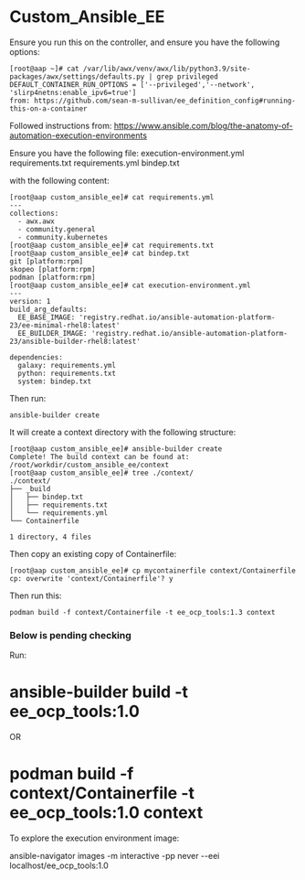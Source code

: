 # Custom_Ansible_EE

Ensure you run this on the controller, and ensure you have the following options:
```
[root@aap ~]# cat /var/lib/awx/venv/awx/lib/python3.9/site-packages/awx/settings/defaults.py | grep privileged
DEFAULT_CONTAINER_RUN_OPTIONS = ['--privileged','--network', 'slirp4netns:enable_ipv6=true']
from: https://github.com/sean-m-sullivan/ee_definition_config#running-this-on-a-container
```

Followed instructions from:
https://www.ansible.com/blog/the-anatomy-of-automation-execution-environments

Ensure you have the following file:
execution-environment.yml 
requirements.txt
requirements.yml
bindep.txt

with the following content:
```
[root@aap custom_ansible_ee]# cat requirements.yml 
---
collections:
  - awx.awx
  - community.general
  - community.kubernetes
[root@aap custom_ansible_ee]# cat requirements.txt 
[root@aap custom_ansible_ee]# cat bindep.txt 
git [platform:rpm]
skopeo [platform:rpm]
podman [platform:rpm]
[root@aap custom_ansible_ee]# cat execution-environment.yml 
---
version: 1
build_arg_defaults:
  EE_BASE_IMAGE: 'registry.redhat.io/ansible-automation-platform-23/ee-minimal-rhel8:latest'
  EE_BUILDER_IMAGE: 'registry.redhat.io/ansible-automation-platform-23/ansible-builder-rhel8:latest'

dependencies:
  galaxy: requirements.yml
  python: requirements.txt
  system: bindep.txt

```
Then run:
```
ansible-builder create
```
It will create a context directory with the following structure:

```
[root@aap custom_ansible_ee]# ansible-builder create
Complete! The build context can be found at: /root/workdir/custom_ansible_ee/context
[root@aap custom_ansible_ee]# tree ./context/
./context/
├── _build
│   ├── bindep.txt
│   ├── requirements.txt
│   └── requirements.yml
└── Containerfile

1 directory, 4 files
```

Then copy an existing copy of Containerfile:
```
[root@aap custom_ansible_ee]# cp mycontainerfile context/Containerfile 
cp: overwrite 'context/Containerfile'? y
```
Then run this:
```
podman build -f context/Containerfile -t ee_ocp_tools:1.3 context
```

### Below is pending checking

Run:
# ansible-builder build  -t ee_ocp_tools:1.0
OR
# podman build -f context/Containerfile -t ee_ocp_tools:1.0 context
To explore the execution environment image:

ansible-navigator images -m interactive -pp never --eei localhost/ee_ocp_tools:1.0
